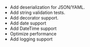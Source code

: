 
- Add deserialization for JSON/YAML. 
- Add string validation tests. 
- Add decorator support. 
- Add date support 
- Add DateTime support 
- Optimize performance
- Add logging support